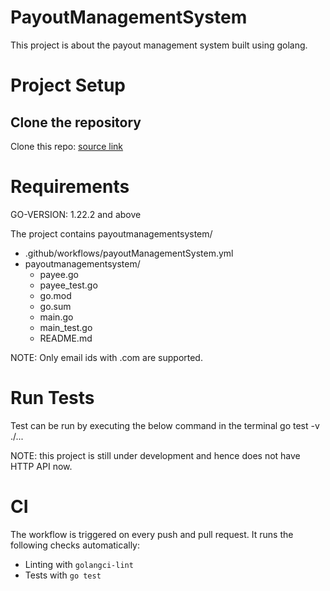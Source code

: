 # PayoutManagementSystem

This project is about the payout management system built using golang.

# Project Setup

## Clone the repository

Clone this repo: <a href = "https://github.com/Swarathmica-infraspec/payoutManagementSystem"> source link  </a>

# Requirements

GO-VERSION: 1.22.2 and above

The project contains payoutmanagementsystem/ <br>
- .github/workflows/payoutManagementSystem.yml <br>
- payoutmanagementsystem/
  - payee.go <br>
  - payee_test.go <br>
  - go.mod <br>
  - go.sum <br>
  - main.go <br>
  - main_test.go <br>
  - README.md <br>

NOTE: Only email ids with .com are supported.

# Run Tests

Test can be run by executing the below command in the terminal
  go test -v ./...

NOTE: this project is still under development and hence does not have HTTP API now.

# CI

The workflow is triggered on every push and pull request.
It runs the following checks automatically:
- Linting with `golangci-lint`
- Tests with `go test`
